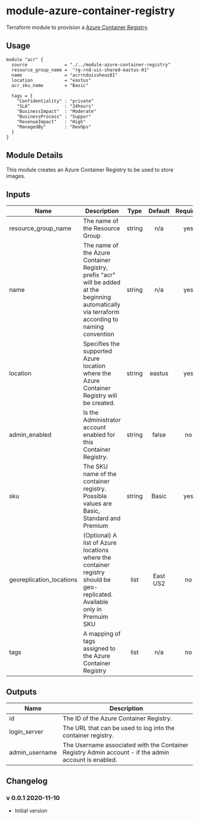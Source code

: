 # module-azure-container-registry

Terraform module to provision a [Azure Container Registry](<https://docs.microsoft.com/en-us/azure/container-registry/>).

## Usage

```HCL
module "acr" {
  source              = "./../module-azure-container-registry"
  resource_group_name =  "rg-rnd-uis-shared-eastus-01"
  name                = "acrrnduissheus01"
  location            = "eastus"
  acr_sku_name        = "Basic"

  tags = {
    "Confidentiality" : "private"
    "SLA"             : "24hours"
    "BusinessImpact"  : "Moderate"
    "BusinessProcess" : "Suppor"
    "RevenueImpact"   : "High"
    "ManagedBy"       : "DevOps"
  }
}

```
## Module Details

This module creates an Azure Container Registry to be used to store images.

## Inputs

| Name | Description | Type | Default | Required |
|------|-------------|:----:|:-----:|:-----:|
| resource_group_name | The name of the Resource Group | string | n/a | yes |
| name | The name of the Azure Container Registry, prefix "acr" will be added at the beginning automatically via terraform according to naming convention | string | n/a | yes |
| location | Specifies the supported Azure location where the Azure Container Registry will be created. | string | eastus | yes |
| admin_enabled | Is the Administrator account enabled for this Container Registry. | string | false | no |
| sku | The SKU name of the container registry. Possible values are Basic, Standard and Premium | string | Basic | yes |
| georeplication_locations |  (Optional) A list of Azure locations where the container registry should be geo-replicated. Available only in Premuim SKU | list | East US2 | no |
| tags | A mapping of tags assigned to the Azure Container Registry | list | n/a | no |

## Outputs

| Name | Description |
|------|-------------|
| id | The ID of the Azure Container Registry. |
| login_server | The URL that can be used to log into the container registry.|
| admin_username | The Username associated with the Container Registry Admin account - if the admin account is enabled.|

## Changelog

### v 0.0.1 2020-11-10

* Initial version
